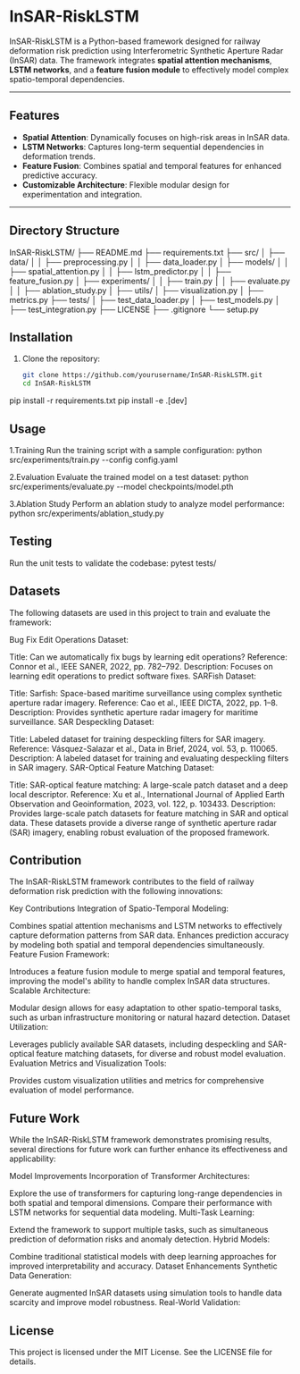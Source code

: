 # InSAR-RiskLSTM

InSAR-RiskLSTM is a Python-based framework designed for railway deformation risk prediction using Interferometric Synthetic Aperture Radar (InSAR) data. The framework integrates **spatial attention mechanisms**, **LSTM networks**, and a **feature fusion module** to effectively model complex spatio-temporal dependencies.

---

## Features
- **Spatial Attention**: Dynamically focuses on high-risk areas in InSAR data.
- **LSTM Networks**: Captures long-term sequential dependencies in deformation trends.
- **Feature Fusion**: Combines spatial and temporal features for enhanced predictive accuracy.
- **Customizable Architecture**: Flexible modular design for experimentation and integration.

---

## Directory Structure

InSAR-RiskLSTM/
├── README.md
├── requirements.txt
├── src/
│   ├── data/
│   │   ├── preprocessing.py
│   │   ├── data_loader.py
│   ├── models/
│   │   ├── spatial_attention.py
│   │   ├── lstm_predictor.py
│   │   ├── feature_fusion.py
│   ├── experiments/
│   │   ├── train.py
│   │   ├── evaluate.py
│   │   ├── ablation_study.py
│   ├── utils/
│       ├── visualization.py
│       ├── metrics.py
├── tests/
│   ├── test_data_loader.py
│   ├── test_models.py
│   ├── test_integration.py
├── LICENSE
├── .gitignore
└── setup.py

## Installation

1. Clone the repository:
   ```bash
   git clone https://github.com/yourusername/InSAR-RiskLSTM.git
   cd InSAR-RiskLSTM

pip install -r requirements.txt
pip install -e .[dev]

## Usage
1.Training
Run the training script with a sample configuration:
python src/experiments/train.py --config config.yaml

2.Evaluation
Evaluate the trained model on a test dataset:
python src/experiments/evaluate.py --model checkpoints/model.pth

3.Ablation Study
Perform an ablation study to analyze model performance:
python src/experiments/ablation_study.py

## Testing
Run the unit tests to validate the codebase: pytest tests/

## Datasets
The following datasets are used in this project to train and evaluate the framework:

Bug Fix Edit Operations Dataset:

Title: Can we automatically fix bugs by learning edit operations?
Reference: Connor et al., IEEE SANER, 2022, pp. 782–792.
Description: Focuses on learning edit operations to predict software fixes.
SARFish Dataset:

Title: Sarfish: Space-based maritime surveillance using complex synthetic aperture radar imagery.
Reference: Cao et al., IEEE DICTA, 2022, pp. 1–8.
Description: Provides synthetic aperture radar imagery for maritime surveillance.
SAR Despeckling Dataset:

Title: Labeled dataset for training despeckling filters for SAR imagery.
Reference: Vásquez-Salazar et al., Data in Brief, 2024, vol. 53, p. 110065.
Description: A labeled dataset for training and evaluating despeckling filters in SAR imagery.
SAR-Optical Feature Matching Dataset:

Title: SAR-optical feature matching: A large-scale patch dataset and a deep local descriptor.
Reference: Xu et al., International Journal of Applied Earth Observation and Geoinformation, 2023, vol. 122, p. 103433.
Description: Provides large-scale patch datasets for feature matching in SAR and optical data.
These datasets provide a diverse range of synthetic aperture radar (SAR) imagery, enabling robust evaluation of the proposed framework.



## Contribution
The InSAR-RiskLSTM framework contributes to the field of railway deformation risk prediction with the following innovations:

Key Contributions
Integration of Spatio-Temporal Modeling:

Combines spatial attention mechanisms and LSTM networks to effectively capture deformation patterns from SAR data.
Enhances prediction accuracy by modeling both spatial and temporal dependencies simultaneously.
Feature Fusion Framework:

Introduces a feature fusion module to merge spatial and temporal features, improving the model's ability to handle complex InSAR data structures.
Scalable Architecture:

Modular design allows for easy adaptation to other spatio-temporal tasks, such as urban infrastructure monitoring or natural hazard detection.
Dataset Utilization:

Leverages publicly available SAR datasets, including despeckling and SAR-optical feature matching datasets, for diverse and robust model evaluation.
Evaluation Metrics and Visualization Tools:

Provides custom visualization utilities and metrics for comprehensive evaluation of model performance.


## Future Work
While the InSAR-RiskLSTM framework demonstrates promising results, several directions for future work can further enhance its effectiveness and applicability:

Model Improvements
Incorporation of Transformer Architectures:

Explore the use of transformers for capturing long-range dependencies in both spatial and temporal dimensions.
Compare their performance with LSTM networks for sequential data modeling.
Multi-Task Learning:

Extend the framework to support multiple tasks, such as simultaneous prediction of deformation risks and anomaly detection.
Hybrid Models:

Combine traditional statistical models with deep learning approaches for improved interpretability and accuracy.
Dataset Enhancements
Synthetic Data Generation:

Generate augmented InSAR datasets using simulation tools to handle data scarcity and improve model robustness.
Real-World Validation:

## License

This project is licensed under the MIT License. See the LICENSE file for details.


